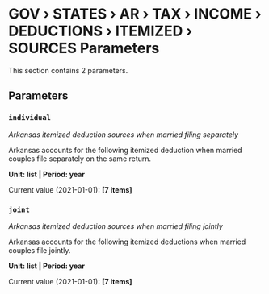 # GOV › STATES › AR › TAX › INCOME › DEDUCTIONS › ITEMIZED › SOURCES Parameters

This section contains 2 parameters.

## Parameters

### `individual`
*Arkansas itemized deduction sources when married filing separately*

Arkansas accounts for the following itemized deduction when married couples file separately on the same return.

**Unit: list | Period: year**

Current value (2021-01-01): **[7 items]**


### `joint`
*Arkansas itemized deduction sources when married filing jointly*

Arkansas accounts for the following itemized deductions when married couples file jointly.

**Unit: list | Period: year**

Current value (2021-01-01): **[7 items]**

